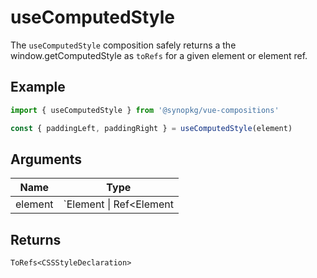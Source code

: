 # useComputedStyle
The `useComputedStyle` composition safely returns a the window.getComputedStyle as `toRefs` for a given element or element ref.

## Example
```typescript
import { useComputedStyle } from '@synopkg/vue-compositions'

const { paddingLeft, paddingRight } = useComputedStyle(element)
```

## Arguments
| Name     | Type                              |
|----------|-----------------------------------|
| element | `Element \| Ref<Element | undefined>` |

## Returns
`ToRefs<CSSStyleDeclaration>`